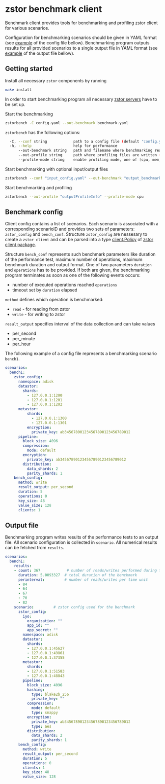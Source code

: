 # zstor benchmark client

Benchmark client provides tools for benchmarking and profiling zstor client for various scenarios.

Configuration for benchmarking scenarios should be given in YAML format (see [example](#yaml-config-file) of the config file bellow).
Benchmarking program outputs results for all provided scenarios to a single output file in YAML format (see [example](#yaml-output-file) of the output file bellow). 


## Getting started
Install all necessary `zstor` components by running
```bash
make install
```
In order to start benchmarking program all necessary [zstor servers](https://github.com/zero-os/0-stor/blob/master/docs/gettingstarted.md) have to be set up.

Start the benchmarking
``` bash
zstorbench -C config.yaml --out-benchmark benchmark.yaml
```

`zstorbench` has the following options:
``` bash
  -C, --conf string            path to a config file (default "config.yaml")
  -h, --help                   help for performance
      --out-benchmark string   path and filename where benchmarking results are written (default "benchmark.yaml")
      --out-profile string     path where profiling files are written (default "profile")
      --profile-mode string    enable profiling mode, one of [cpu, mem, trace, block]
```


Start benchmarking with optional input/output files
``` bash
zstorbench --conf "input_config.yaml" --out-benchmark "output_benchmark.yaml"
```

Start benchmarking and profiling
``` bash
zstorbench --out-profile "outputProfileInfo" --profile-mode cpu
```

## Benchmark config

Client config contains a list of scenarios. 
Each scenario is associated with a corresponding scenarioID and provides two sets of parameters: 
`zstor_config` and `bench_conf`.
Structure `zstor_config` are nessesary to create a `zstor client` and can be parsed into a type [client.Policy](https://github.com/zero-os/0-stor/blob/master/client/policy.go) of [zstor client package](https://github.com/zero-os/0-stor/tree/master/client). 


Structure `bench_conf` represents such benchmark parameters like duration of the performance test, maximum number of operations, maximum benchmark duration and output format.
One of two parameters `duration` and `operations` has to be provided. If both are given, the benchmarking program terminates as soon as one of the following events occurs:
 + number of executed operations reached `operations`
 + timeout set by `duration` elapsed

`method` defines which operation is benchmarked:
 + `read` - for reading from zstor
 + `write` - for writing to zstor

`result_output` specifies interval of the data collection and can take values
 + per_second
 + per_minute
 + per_hour

The following example of a config file represents a benchmarking scenario `bench1`.

``` yaml
scenarios:
  bench1:
    zstor_config:
      namespace: adisk
      datastor:
        shards:
          - 127.0.0.1:1200
          - 127.0.0.1:1201
          - 127.0.0.1:1202
      metastor:
          shards:
            - 127.0.0.1:1300
            - 127.0.0.1:1301
          encryption:
            private_key: ab345678901234567890123456789012
      pipeline:
        block_size: 4096
        compression:
          mode: default
        encryption:
          private_key: ab345678901234567890123456789012
        distribution:
          data_shards: 2
          parity_shards: 1
    bench_config:
      method: write
      result_output: per_second
      duration: 5
      operations: 0
      key_size: 48
      value_size: 128
      clients: 1
```

## Output file

Benchmarking program writes results of the performance tests to an output file. All scenario configuration is collected in `scenario`. All numerical results can be fetched from `results`.

``` yaml
scenarios:
  bench1:
    results:
    - count: 367            # number of reads/writes performed during the benchmark
      duration: 5.0093327  # total duration of the benchmark
      perinterval:         # number of reads/writes per time unit
      - 84
      - 64
      - 67
      - 70
      - 82
    scenario:         # zstor config used for the benchmark
      zstor_config:
        iyo:
          organization: ""
          app_id: ""
          app_secret: ""
        namespace: adisk
        datastor:
          shards:
          - 127.0.0.1:45627
          - 127.0.0.1:49861
          - 127.0.0.1:37355
        metastor:
          shards:
          - 127.0.0.1:51583
          - 127.0.0.1:48843
        pipeline:
          block_size: 4096
          hashing:
            type: blake2b_256
            private_key: ""
          compression:
            mode: default
            type: snappy
          encryption:
            private_key: ab345678901234567890123456789012
            type: aes
          distribution:
            data_shards: 2
            parity_shards: 1
      bench_config:
        method: write
        result_output: per_second
        duration: 5
        operations: 0
        clients: 1
        key_size: 48
        value_size: 128
```